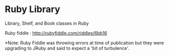 Ruby Library
===========

Library, Shelf, and Book classes in Ruby

Ruby fiddle : http://rubyfiddle.com/riddles/6bb16

*Note: Ruby Fiddle was throwing errors at time of publication but they were upgrading to JRuby and said to expect a 'bit of turbulence'.
